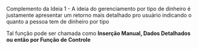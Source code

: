 Complemento da Ideia 1 - A ideia do gerenciamento por tipo de dinheiro é justamente apresentar um retorno mais detalhado pro usuário indicando o quanto a pessoa tem de dinheiro por tipo

Tal função pode ser chamada como **Inserção Manual, Dados Detalhados ou então por Função de Controle**

